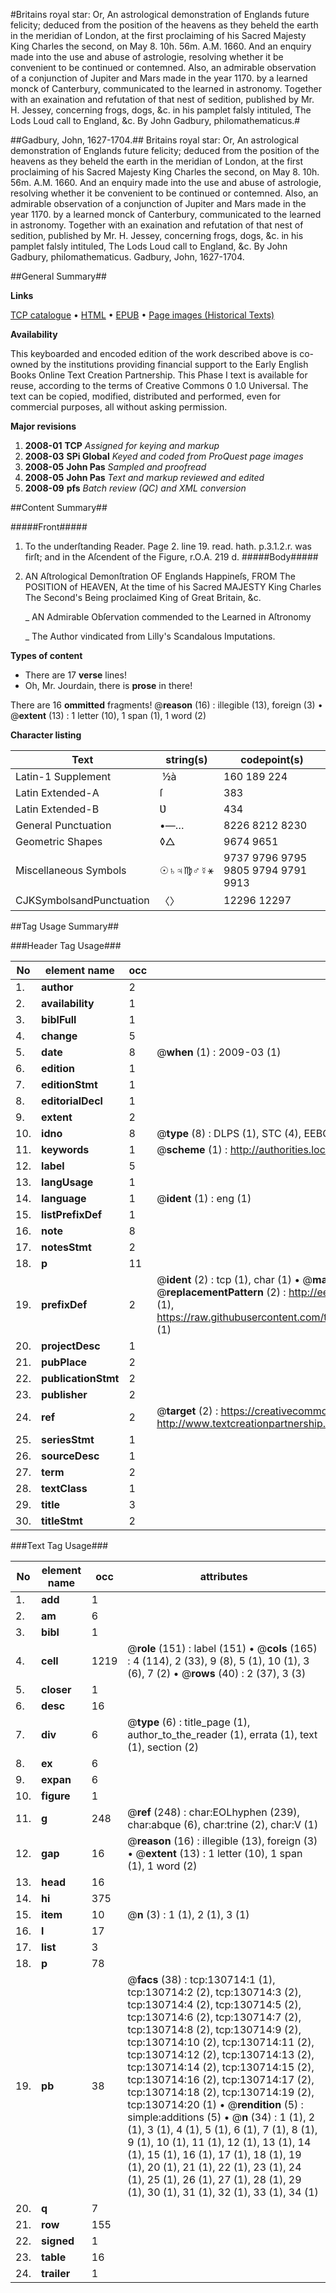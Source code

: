 #Britains royal star: Or, An astrological demonstration of Englands future felicity; deduced from the position of the heavens as they beheld the earth in the meridian of London, at the first proclaiming of his Sacred Majesty King Charles the second, on May 8. 10h. 56m. A.M. 1660. And an enquiry made into the use and abuse of astrologie, resolving whether it be convenient to be continued or contemned. Also, an admirable observation of a conjunction of Jupiter and Mars made in the year 1170. by a learned monck of Canterbury, communicated to the learned in astronomy. Together with an exaination and refutation of that nest of sedition, published by Mr. H. Jessey, concerning frogs, dogs, &c. in his pamplet falsly intituled, The Lods Loud call to England, &c. By John Gadbury, philomathematicus.#

##Gadbury, John, 1627-1704.##
Britains royal star: Or, An astrological demonstration of Englands future felicity; deduced from the position of the heavens as they beheld the earth in the meridian of London, at the first proclaiming of his Sacred Majesty King Charles the second, on May 8. 10h. 56m. A.M. 1660. And an enquiry made into the use and abuse of astrologie, resolving whether it be convenient to be continued or contemned. Also, an admirable observation of a conjunction of Jupiter and Mars made in the year 1170. by a learned monck of Canterbury, communicated to the learned in astronomy. Together with an exaination and refutation of that nest of sedition, published by Mr. H. Jessey, concerning frogs, dogs, &c. in his pamplet falsly intituled, The Lods Loud call to England, &c. By John Gadbury, philomathematicus.
Gadbury, John, 1627-1704.

##General Summary##

**Links**

[TCP catalogue](http://www.ota.ox.ac.uk/tcp/)  • 
[HTML](http://tei.it.ox.ac.uk/tcp/Texts-HTML/free/A86/A86012.html)  • 
[EPUB](http://tei.it.ox.ac.uk/tcp/Texts-EPUB/free/A86/A86012.epub) • 
[Page images (Historical Texts)](https://data.historicaltexts.jisc.ac.uk/view?pubId=eebo-99867125e&pageId=eebo-99867125e-130714-1)

**Availability**

This keyboarded and encoded edition of the
	       work described above is co-owned by the institutions
	       providing financial support to the Early English Books
	       Online Text Creation Partnership. This Phase I text is
	       available for reuse, according to the terms of Creative
	       Commons 0 1.0 Universal. The text can be copied,
	       modified, distributed and performed, even for
	       commercial purposes, all without asking permission.

**Major revisions**

1. __2008-01__ __TCP__ *Assigned for keying and markup*
1. __2008-03__ __SPi Global__ *Keyed and coded from ProQuest page images*
1. __2008-05__ __John Pas__ *Sampled and proofread*
1. __2008-05__ __John Pas__ *Text and markup reviewed and edited*
1. __2008-09__ __pfs__ *Batch review (QC) and XML conversion*

##Content Summary##

#####Front#####

1. To the underſtanding Reader.
Page 2. line 19. read. hath. p.3.1.2.r. was firſt; and in the Aſcendent of the Figure, r.O.A. 219 d.
#####Body#####

1. AN Aſtrological Demonſtration OF Englands Happineſs, FROM The POSITION of HEAVEN, At the time of his Sacred MAJESTY King Charles The Second's Being proclaimed King of Great Britain, &c.

    _ AN Admirable Obſervation commended to the Learned in Aſtronomy

    _ The Author vindicated from Lilly's Scandalous Imputations.

**Types of content**

  * There are 17 **verse** lines!
  * Oh, Mr. Jourdain, there is **prose** in there!

There are 16 **ommitted** fragments! 
 @__reason__ (16) : illegible (13), foreign (3)  •  @__extent__ (13) : 1 letter (10), 1 span (1), 1 word (2)

**Character listing**


|Text|string(s)|codepoint(s)|
|---|---|---|
|Latin-1 Supplement| ½à|160 189 224|
|Latin Extended-A|ſ|383|
|Latin Extended-B|Ʋ|434|
|General Punctuation|•—…|8226 8212 8230|
|Geometric Shapes|◊△|9674 9651|
|Miscellaneous Symbols|☉♄♃♍♂☿⚹|9737 9796 9795 9805 9794 9791 9913|
|CJKSymbolsandPunctuation|〈〉|12296 12297|

##Tag Usage Summary##

###Header Tag Usage###

|No|element name|occ|attributes|
|---|---|---|---|
|1.|__author__|2||
|2.|__availability__|1||
|3.|__biblFull__|1||
|4.|__change__|5||
|5.|__date__|8| @__when__ (1) : 2009-03 (1)|
|6.|__edition__|1||
|7.|__editionStmt__|1||
|8.|__editorialDecl__|1||
|9.|__extent__|2||
|10.|__idno__|8| @__type__ (8) : DLPS (1), STC (4), EEBO-CITATION (1), PROQUEST (1), VID (1)|
|11.|__keywords__|1| @__scheme__ (1) : http://authorities.loc.gov/ (1)|
|12.|__label__|5||
|13.|__langUsage__|1||
|14.|__language__|1| @__ident__ (1) : eng (1)|
|15.|__listPrefixDef__|1||
|16.|__note__|8||
|17.|__notesStmt__|2||
|18.|__p__|11||
|19.|__prefixDef__|2| @__ident__ (2) : tcp (1), char (1)  •  @__matchPattern__ (2) : ([0-9\-]+):([0-9IVX]+) (1), (.+) (1)  •  @__replacementPattern__ (2) : http://eebo.chadwyck.com/downloadtiff?vid=$1&page=$2 (1), https://raw.githubusercontent.com/textcreationpartnership/Texts/master/tcpchars.xml#$1 (1)|
|20.|__projectDesc__|1||
|21.|__pubPlace__|2||
|22.|__publicationStmt__|2||
|23.|__publisher__|2||
|24.|__ref__|2| @__target__ (2) : https://creativecommons.org/publicdomain/zero/1.0/ (1), http://www.textcreationpartnership.org/docs/. (1)|
|25.|__seriesStmt__|1||
|26.|__sourceDesc__|1||
|27.|__term__|2||
|28.|__textClass__|1||
|29.|__title__|3||
|30.|__titleStmt__|2||


###Text Tag Usage###

|No|element name|occ|attributes|
|---|---|---|---|
|1.|__add__|1||
|2.|__am__|6||
|3.|__bibl__|1||
|4.|__cell__|1219| @__role__ (151) : label (151)  •  @__cols__ (165) : 4 (114), 2 (33), 9 (8), 5 (1), 10 (1), 3 (6), 7 (2)  •  @__rows__ (40) : 2 (37), 3 (3)|
|5.|__closer__|1||
|6.|__desc__|16||
|7.|__div__|6| @__type__ (6) : title_page (1), author_to_the_reader (1), errata (1), text (1), section (2)|
|8.|__ex__|6||
|9.|__expan__|6||
|10.|__figure__|1||
|11.|__g__|248| @__ref__ (248) : char:EOLhyphen (239), char:abque (6), char:trine (2), char:V (1)|
|12.|__gap__|16| @__reason__ (16) : illegible (13), foreign (3)  •  @__extent__ (13) : 1 letter (10), 1 span (1), 1 word (2)|
|13.|__head__|16||
|14.|__hi__|375||
|15.|__item__|10| @__n__ (3) : 1 (1), 2 (1), 3 (1)|
|16.|__l__|17||
|17.|__list__|3||
|18.|__p__|78||
|19.|__pb__|38| @__facs__ (38) : tcp:130714:1 (1), tcp:130714:2 (2), tcp:130714:3 (2), tcp:130714:4 (2), tcp:130714:5 (2), tcp:130714:6 (2), tcp:130714:7 (2), tcp:130714:8 (2), tcp:130714:9 (2), tcp:130714:10 (2), tcp:130714:11 (2), tcp:130714:12 (2), tcp:130714:13 (2), tcp:130714:14 (2), tcp:130714:15 (2), tcp:130714:16 (2), tcp:130714:17 (2), tcp:130714:18 (2), tcp:130714:19 (2), tcp:130714:20 (1)  •  @__rendition__ (5) : simple:additions (5)  •  @__n__ (34) : 1 (1), 2 (1), 3 (1), 4 (1), 5 (1), 6 (1), 7 (1), 8 (1), 9 (1), 10 (1), 11 (1), 12 (1), 13 (1), 14 (1), 15 (1), 16 (1), 17 (1), 18 (1), 19 (1), 20 (1), 21 (1), 22 (1), 23 (1), 24 (1), 25 (1), 26 (1), 27 (1), 28 (1), 29 (1), 30 (1), 31 (1), 32 (1), 33 (1), 34 (1)|
|20.|__q__|7||
|21.|__row__|155||
|22.|__signed__|1||
|23.|__table__|16||
|24.|__trailer__|1||
